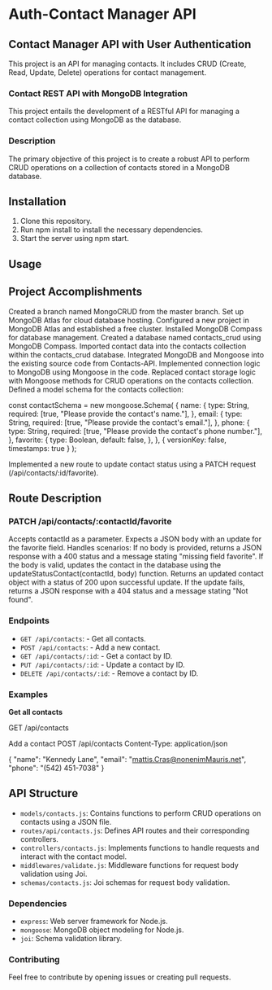 # Auth-Contact Manager API

## Contact Manager API with User Authentication

This project is an API for managing contacts. It includes CRUD (Create, Read, Update, Delete) operations for contact management.

### Contact REST API with MongoDB Integration

This project entails the development of a RESTful API for managing a contact collection using MongoDB as the database.

### Description

The primary objective of this project is to create a robust API to perform CRUD operations on a collection of contacts stored in a MongoDB database.

## Installation

1. Clone this repository.
2. Run npm install to install the necessary dependencies.
3. Start the server using npm start.

## Usage

## Project Accomplishments

Created a branch named MongoCRUD from the master branch.
Set up MongoDB Atlas for cloud database hosting.
Configured a new project in MongoDB Atlas and established a free cluster.
Installed MongoDB Compass for database management.
Created a database named contacts_crud using MongoDB Compass.
Imported contact data into the contacts collection within the contacts_crud database.
Integrated MongoDB and Mongoose into the existing source code from Contacts-API.
Implemented connection logic to MongoDB using Mongoose in the code.
Replaced contact storage logic with Mongoose methods for CRUD operations on the contacts collection.
Defined a model schema for the contacts collection:

const contactSchema = new mongoose.Schema(
{
name: {
type: String,
required: [true, "Please provide the contact's name."],
},
email: {
type: String,
required: [true, "Please provide the contact's email."],
},
phone: {
type: String,
required: [true, "Please provide the contact's phone number."],
},
favorite: {
type: Boolean,
default: false,
},
},
{ versionKey: false, timestamps: true }
);

Implemented a new route to update contact status using a PATCH request (/api/contacts/:id/favorite).

## Route Description

### PATCH /api/contacts/:contactId/favorite

Accepts contactId as a parameter.
Expects a JSON body with an update for the favorite field.
Handles scenarios:
If no body is provided, returns a JSON response with a 400 status and a message stating "missing field favorite".
If the body is valid, updates the contact in the database using the updateStatusContact(contactId, body) function.
Returns an updated contact object with a status of 200 upon successful update.
If the update fails, returns a JSON response with a 404 status and a message stating "Not found".

### Endpoints

- `GET /api/contacts`: - Get all contacts.
- `POST /api/contacts`: - Add a new contact.
- `GET /api/contacts/:id`: - Get a contact by ID.
- `PUT /api/contacts/:id`: - Update a contact by ID.
- `DELETE /api/contacts/:id`: - Remove a contact by ID.

### Examples

**Get all contacts**

GET /api/contacts

Add a contact
POST /api/contacts
Content-Type: application/json

{
"name": "Kennedy Lane",
"email": "mattis.Cras@nonenimMauris.net",
"phone": "(542) 451-7038"
}

## API Structure

- `models/contacts.js`: Contains functions to perform CRUD operations on contacts using a JSON file.
- `routes/api/contacts.js`: Defines API routes and their corresponding controllers.
- `controllers/contacts.js`: Implements functions to handle requests and interact with the contact model.
- `middlewares/validate.js`: Middleware functions for request body validation using Joi.
- `schemas/contacts.js`: Joi schemas for request body validation.

### Dependencies

- `express`: Web server framework for Node.js.
- `mongoose`: MongoDB object modeling for Node.js.
- `joi`: Schema validation library.

### Contributing

Feel free to contribute by opening issues or creating pull requests.
